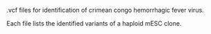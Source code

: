 .vcf files for identification of crimean congo hemorrhagic fever virus.

Each file lists the identified variants of a haploid mESC clone.

